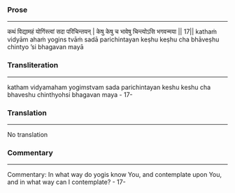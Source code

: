 ### Prose 
 --- 
कथं विद्यामहं योगिंस्त्वां सदा परिचिन्तयन् |
केषु केषु च भावेषु चिन्त्योऽसि भगवन्मया || 17||
kathaṁ vidyām ahaṁ yogins tvāṁ sadā parichintayan
keṣhu keṣhu cha bhāveṣhu chintyo ’si bhagavan mayā

### Transliteration 
 --- 
katham vidyamaham yogimstvam sada parichintayan keshu keshu cha bhaveshu chinthyohsi bhagavan maya - 17-

### Translation 
 --- 
No translation

### Commentary 
 --- 
Commentary: In what way do yogis know You, and contemplate upon You, and in what way can I contemplate? - 17-